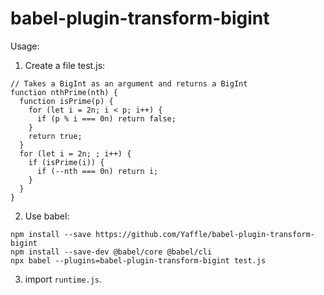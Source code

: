 # babel-plugin-transform-bigint

Usage:

1. Create a file test.js:
```
// Takes a BigInt as an argument and returns a BigInt
function nthPrime(nth) {
  function isPrime(p) {
    for (let i = 2n; i < p; i++) {
      if (p % i === 0n) return false;
    }
    return true;
  }
  for (let i = 2n; ; i++) {
    if (isPrime(i)) {
      if (--nth === 0n) return i;
    }
  }
}
```

2. Use babel:
```
npm install --save https://github.com/Yaffle/babel-plugin-transform-bigint
npm install --save-dev @babel/core @babel/cli
npx babel --plugins=babel-plugin-transform-bigint test.js
```

3. import `runtime.js`.
